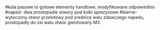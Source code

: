 #kola pasowe to gotowe elementy handlowe, modyfikowane odpowiednio 
#naped- dwa prostopadle otwory pod kolki sprezynowe
#bierne- wytoczony otwor przelotowy pod srednice walu zdawczego napedu, prostopadly do osi walu otwor gwintowany M3